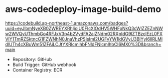 # aws-codedeploy-image-build-demo

https://codebuild.ap-northeast-1.amazonaws.com/badges?uuid=eyJlbmNyeXB0ZWREYXRhIjoiU0FIcXlOdHV5WHFxNkQ3cWlZZEZnNWw2WVQyUThmbGo4RFJxV3p4b2VydFA2alZNdm02RXpIdG9lZTBzclEzL0FXVlY1TmRZSktncG1FZWNhN0JnaVhzPSIsIml2UGFyYW1ldGVyU3BlYyI6IlRLMldlUTh4cXBuWm51ZFAiLCJtYXRlcmlhbFNldFNlcmlhbCI6MX0%3D&branch=main

* Repository: GitHub
* Build Trigger: GitHub webhook
* Container Registry: ECR

